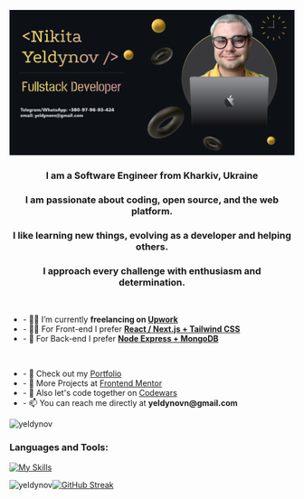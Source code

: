 ![Header](./gh_header_real.png)

<h3 align="center">I am a Software Engineer from Kharkiv, Ukraine</h3> 
<h3 align="center"> I am passionate about coding, open source, and the web platform. </h3>
<h3 align="center">I like learning new things, evolving as a developer and helping others.</h3>
<h3 align="center">I approach every challenge with enthusiasm and determination.</h3>
<br/>

<ul>
  <li> - 🧙‍♂️ I’m currently <strong>freelancing on <a href="https://www.upwork.com/freelancers/~01666af90b1c137ab9" target="_blank" rel="noopener noreferrer">Upwork</a></strong></li>
  <li> - 👨‍💻 For Front-end I prefer <strong><a href="https://github.com/yeldynov" target="_blank" rel="noopener noreferrer">React / Next.js + Tailwind CSS</a></strong></li>
  <li> - 🥷 For Back-end I prefer <strong><a href="https://github.com/yeldynov" target="_blank" rel="noopener noreferrer">Node Express + MongoDB</a></strong></li>
</ul>
<br />
<ul>
  <li> - 💼 Check out my <a href="https://yeldynov.tech/" target="_blank" rel="noopener noreferrer">Portfolio</a></li>
  <li> - 👨‍ More Projects at <a href="https://www.frontendmentor.io/profile/yeldynov/" target="_blank" rel="noopener noreferrer">Frontend Mentor</a></li>
  <li> - 👯 Also let's code together on <a href="https://www.codewars.com/users/yeldynov%20/" target="_blank" rel="noopener noreferrer">Codewars</a></li>
  <li> - 📫 You can reach me directly at <strong>yeldynovn@gmail.com</strong></li>
</ul>


<p align="left"> <img src="https://komarev.com/ghpvc/?username=yeldynov&label=Profile%20views&color=0e75b6&style=flat" alt="yeldynov" /> </p>

<h3 align="left">Languages and Tools:</h3>

[![My Skills](https://skillicons.dev/icons?i=figma,xd,css,html,js,ts,sass,less,tailwind,bootstrap,materialui,alpinejs,react,redux,nextjs,gatsby,threejs,unity,postman,regex,bots,nodejs,express,php,mongodb,mysql,postgres,sqlite,prisma,docker,linux,git,md,vercel,netlify,appwrite,azure,vite,yarn,npm,ps)](https://github.com/yeldynov)


 <p><img align="left" src="https://github-readme-stats.vercel.app/api/top-langs?username=yeldynov&&show_icons=true&theme=one_dark_pro&locale=en&layout=compact" alt="yeldynov" /></p> 
 <a href="https://git.io/streak-stats"><img src="https://streak-stats.demolab.com?user=yeldynov&theme=one_dark_pro&card_height=160" alt="GitHub Streak" /></a>
<!-- <p><img align="center" src="https://github-readme-streak-stats.herokuapp.com/?user=yeldynov&" alt="yeldynov" /></p> -->

<!--[![Ashutosh's github activity graph](https://github-readme-activity-graph.vercel.app/graph?username=yeldynov&theme=react-dark&height=300)](https://github.com/ashutosh00710/github-readme-activity-graph) -->


